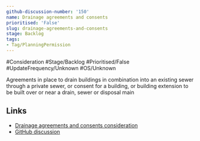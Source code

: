```yaml
---
github-discussion-number: '150'
name: Drainage agreements and consents
prioritised: 'False'
slug: drainage-agreements-and-consents
stage: Backlog
tags:
- Tag/PlanningPermission
---
```


#Consideration #Stage/Backlog #Prioritised/False #UpdateFrequency/Unknown #OS/Unknown

Agreements in place to drain buildings in combination into an existing sewer through a private sewer, or consent for a building, or building extension to be built over or near a drain, sewer or disposal main

## Links

* [Drainage agreements and consents consideration](https://design.planning.data.gov.uk/planning-consideration/drainage-agreements-and-consents)
* [GitHub discussion](https://github.com/digital-land/data-standards-backlog/discussions/150)